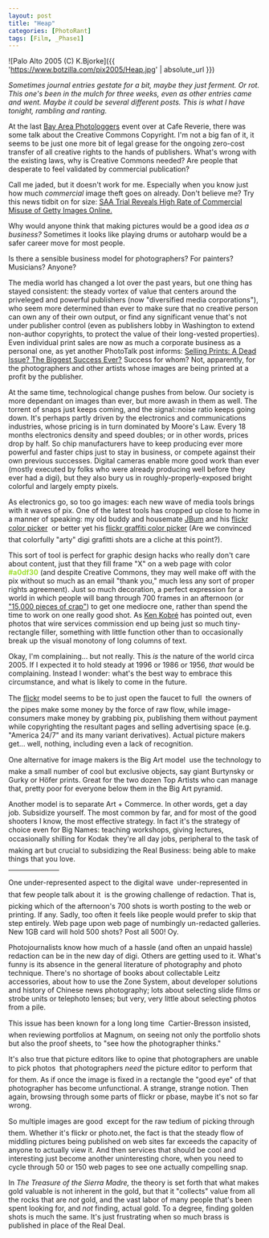 ```yaml
---
layout: post
title: "Heap"
categories: [PhotoRant]
tags: [Film, _Phase1]
---
```



![Palo Alto 2005 (C) K.Bjorke]({{ 'https://www.botzilla.com/pix2005/Heap.jpg' | absolute_url }})


<i>Sometimes journal entries gestate for a bit, maybe they just ferment. Or rot. This one's been in the mulch for three weeks, even as other entries came and went. Maybe it could be several different posts. This is what I have tonight, rambling and ranting. </i>

<!--more-->

At the last <a href="http://hchamp.typepad.com/bap/2005/02/25_bap_recap.html">Bay Area Photologgers</a> event over at Cafe Reverie, there was some talk about the Creative Commons Copyright. I'm not a big fan of it, it seems to be just one more bit of legal grease for the ongoing zero-cost transfer of all creative rights to the hands of publishers. What's wrong with the existing laws, why is Creative Commons needed? Are people that desperate to feel validated by commercial publication?

Call me jaded, but it doesn't work for me. Especially when you know just how much <i>commercial</i> image theft goes on already. Don't believe me? Try this news tidbit on for size: <a href="http://talks.blogs.com/the_stock_photo_industry_/2005/01/saa_trial_revea.html#more">SAA Trial Reveals High Rate of Commercial Misuse of Getty Images Online.</a>

<!--more-->
Why would anyone think that making pictures would be a good idea <i>as a business?</i> Sometimes it looks like playing drums or autoharp would be a safer career move for most people.

Is there a sensible business model for photographers? For painters? Musicians? Anyone?

The media world has changed a lot over the past years, but one thing has stayed consistent: the steady vortex of value that centers around the priveleged and powerful publishers (now "diversified media corporations"), who seem more determined than ever to make sure that no creative person can own any of their own output, or find any significant venue that's not under publisher control (even as publishers lobby in Washington to extend non-author copyrights, to protect the value of their long-vested properties). Even individual print sales are now as much a corporate business as a personal one, as yet another PhotoTalk post informs: <a href="http://talks.blogs.com/phototalk/2005/01/selling_prints_.html">Selling Prints: A Dead Issue? The Biggest Success Ever?</a> Success for whom? Not, apparently, for the photographers and other artists whose images are being printed at a profit by the publisher.

At the same time, technological change pushes from below. Our society is more dependant on images than ever, but more awash in them as well. The torrent of snaps just keeps coming, and the signal::noise ratio keeps going down. It's perhaps partly driven by the electronics and communications industries, whose pricing is in turn dominated by Moore's Law. Every 18 months electronics density and speed doubles; or in other words, prices drop by half. So chip manufacturers have to keep producing ever more powerful and faster chips just to stay in business, or compete against their own previous successes. Digital cameras enable more good work than ever (mostly executed by folks who were already producing well before they ever had a digi), but they also bury us in roughly-properly-exposed bright colorful and largely empty pixels.

As electronics go, so too go images: each new wave of media tools brings with it waves of pix. One of the latest tools has cropped up close to home in a manner of speaking: my old buddy and housemate <a href="http://krazydad.com/index.php">JBum</a> and his <a href="http://www.krazydad.com/colorfields/">flickr color picker</a> &#151; or better yet his <a href="http://www.krazydad.com/graffiti/">flickr graffiti color picker</a> (Are we convinced that colorfully "arty"  digi grafitti shots are a cliche at this point?).

This sort of tool is perfect for graphic design hacks who really don't care about content, just that they fill frame "X" on a web page with color <font color="a0df30"><b>#a0df30</b></font> (and despite Creative Commons,  they may well make off with the pix without so much as an email "thank you," much less any sort of proper rights agreement). Just so much decoration, a perfect expression for a world in which people will bang through 700 frames in an afternoon (or <a href="http://www.robgalbraith.com/bins/multi_page.asp?cid=7-6453-6821">"15,000 pieces of crap"</a>)  to get one mediocre one, rather than spend the time to work on one really good shot. As <a href="/blog/archives/000365.html">Ken Kobr&eacute;</a> has pointed out, even photos that wire services commission end up being just so much tiny-rectangle filler, something with little function other than to occasionally break up the visual monotony of long columns of text.

Okay, I'm complaining... but not really. This <i>is</i> the nature of the world circa 2005. If I expected it to hold steady at 1996 or 1986 or 1956, <i>that</i> would be complaining. Instead I wonder: what's the best way to embrace this circumstance, and what is likely to come in the future.

The <a href="http://www.flickr.com/photos/bjorke/">flickr</a> model seems to be to just open the faucet to full &#151; the owners of the pipes make some money by the force of raw flow, while image-consumers make money by grabbing pix, publishing them without payment while copyrighting the resultant pages and selling advertising space (e.g. "America 24/7" and its many variant derivatives). Actual picture makers get... well, nothing, including even a lack of recognition.

One alternative for image makers is the Big Art model &#151; use the technology to make a small number of cool but exclusive objects, say giant Burtynsky or Gurky or H&ouml;fer prints. Great for the two dozen Top Artists who can manage that, pretty poor for everyone below them in the Big Art pyramid.

Another model is to separate Art + Commerce. In other words, get a day job. Subsidize yourself. The most common by far, and for most of the good shooters I know, the most effective strategy. In fact it's the strategy of choice even for Big Names: teaching workshops, giving lectures, occasionally shilling for Kodak &#151; they're all day jobs, peripheral to the task of making art but crucial to subsidizing the Real Business: being able to make things that you love.

<hr width="20%" align="center">

One under-represented aspect to the digital wave &#151; under-represented in that few people talk about it &#151; is the growing challenge of redaction. That is, picking which of the afternoon's 700 shots is worth posting to the web or printing. If any. Sadly, too often it feels like people would prefer to skip that step entirely. Web page upon web page of numbingly un-redacted galleries. New 1GB card will hold 500 shots? Post all 500! Oy.

Photojournalists know how much of a hassle (and often an unpaid hassle) redaction can be in the new day of digi. Others are getting used to it. What's funny is its absence in the general literature of photography and photo technique. There's no shortage of books about collectable Leitz accessories, about how to use the Zone System, about developer solutions and history of Chinese news photography; lots about selecting slide films or strobe units or telephoto lenses; but very, very little about selecting photos from a pile.

This issue has been known for a long long time &#151; Cartier-Bresson insisted, when reviewing portfolios at Magnum, on seeing not only the portfolio shots but also the proof sheets, to "see how the photographer thinks."

It's also true that picture editors like to opine that photographers are unable to pick photos &#151; that photographers <i>need</i> the picture editor to perform that for them. As if once the image is fixed in a rectangle the "good eye" of that photographer has become unfunctional. A strange, strange notion. Then again, browsing through some parts of flickr or pbase, maybe it's not so far wrong.

So multiple images are good &#151; except for the raw tedium of picking through them. Whether it's flickr or photo.net, the fact is that the steady flow of middling pictures being published on web sites far exceeds the capacity of anyone to actually view it. And then services that should be cool and interesting just become another uninteresting chore, when you need to cycle through 50 or 150 web pages to see one actually compelling snap.

In <cite>The Treasure of the Sierra Madre,</cite> the theory is set forth that what makes gold valuable is not inherent in the gold, but that it "collects" value from all the rocks that are <i>not</i> gold, and the vast labor of many people that's been spent looking for, and <i>not</i> finding, actual gold. To a degree, finding golden shots is much the same. It's just frustrating when so much brass is published in place of the Real Deal.
